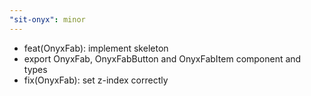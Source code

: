 ```yaml
---
"sit-onyx": minor
---
```


- feat(OnyxFab): implement skeleton
- export OnyxFab, OnyxFabButton and OnyxFabItem component and types
- fix(OnyxFab): set z-index correctly
